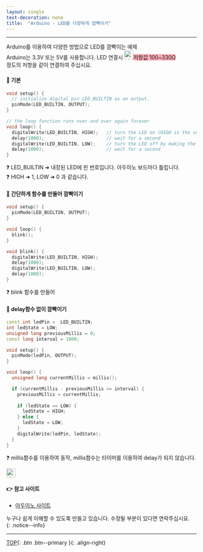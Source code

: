 ```yaml
---
layout: single
text-decoration: none
title:  "Arduino - LED를 다양하게 깜빡이기"
---
```


***
Arduino를 이용하여 다양한 방법으로 LED를 깜빡이는 예제  
Arduino는 3.3V 또는 5V를 사용합니다. LED 연결시 <img width="24" alt="star1" src="https://user-images.githubusercontent.com/78655692/151471925-e5f35751-d4b9-416b-b41d-a059267a09e3.png"><span style="background-color:#FF778899">저항값 100~330Ω </span>  
정도의 저항을 같이 연결하여 주십시요.

#### 🔨 기본
```cpp
void setup() {
  // initialize digital pin LED_BUILTIN as an output.
  pinMode(LED_BUILTIN, OUTPUT);
}

// the loop function runs over and over again forever
void loop() {
  digitalWrite(LED_BUILTIN, HIGH);   // turn the LED on (HIGH is the voltage level)
  delay(1000);                       // wait for a second
  digitalWrite(LED_BUILTIN, LOW);    // turn the LED off by making the voltage LOW
  delay(1000);                       // wait for a second
}
```
  ❓ LED_BUILTIN ➜ 내장된 LED에 핀 번호입니다. 아두이노 보드마다 틀립니다.  
  ❓ HIGH ➜ 1, LOW ➜ 0 과 같습니다.

#### 🔨 간단하게 함수를 만들어 깜빡이기
```cpp
void setup() {
  pinMode(LED_BUILTIN, OUTPUT);
}

void loop() {
  blink();
}

void blink() {
  digitalWrite(LED_BUILTIN, HIGH);   
  delay(1000);                       
  digitalWrite(LED_BUILTIN, LOW);    
  delay(1000); 
}
```
  ❓ blink 함수를 만들어 

#### 🔨 delay함수 없이 깜빡이기
```cpp
const int ledPin =  LED_BUILTIN;
int ledState = LOW;            
unsigned long previousMillis = 0;    
const long interval = 1000;          

void setup() {
  pinMode(ledPin, OUTPUT);
}

void loop() {
  unsigned long currentMillis = millis();

  if (currentMillis - previousMillis >= interval) {
    previousMillis = currentMillis;
    
    if (ledState == LOW) {
      ledState = HIGH;
    } else {
      ledState = LOW;
    }
    digitalWrite(ledPin, ledState);
  }
}
```
  ❓ millis함수를 이용하여 동작, millis함수는 타이머를 이용하여 delay가 되지 않습니다.

<img width="24" alt="star1" src="https://user-images.githubusercontent.com/78655692/151471925-e5f35751-d4b9-416b-b41d-a059267a09e3.png">
  
#### 👉 참고 사이트
- <a href="https://docs.arduino.cc/built-in-examples/basics/Blink#hardware-required">아두이노 사이트</a>

누구나 쉽게 이해할 수 있도록 만들고 있습니다. 수정될 부분이 있다면 연락주십시요.  
{: .notice--info}

***

[TOP](#){: .btn .btn--primary }{: .align-right}
